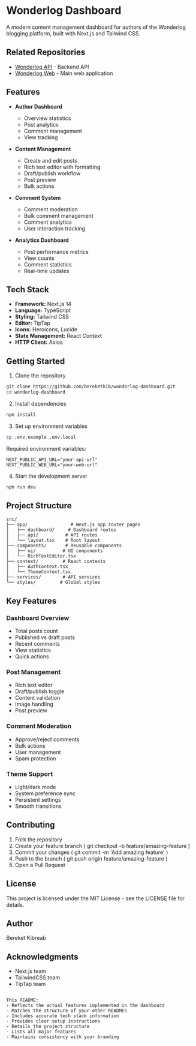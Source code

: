 # Wonderlog Dashboard

A modern content management dashboard for authors of the Wonderlog blogging platform, built with Next.js and Tailwind CSS.

## Related Repositories

- [Wonderlog API](https://github.com/bereketkib/wonderlog-api) - Backend API
- [Wonderlog Web](https://github.com/bereketkib/wonderlog-web) - Main web application

## Features

- **Author Dashboard**

  - Overview statistics
  - Post analytics
  - Comment management
  - View tracking

- **Content Management**

  - Create and edit posts
  - Rich text editor with formatting
  - Draft/publish workflow
  - Post preview
  - Bulk actions

- **Comment System**

  - Comment moderation
  - Bulk comment management
  - Comment analytics
  - User interaction tracking

- **Analytics Dashboard**
  - Post performance metrics
  - View counts
  - Comment statistics
  - Real-time updates

## Tech Stack

- **Framework:** Next.js 14
- **Language:** TypeScript
- **Styling:** Tailwind CSS
- **Editor:** TipTap
- **Icons:** Heroicons, Lucide
- **State Management:** React Context
- **HTTP Client:** Axios

## Getting Started

1. Clone the repository

```bash
git clone https://github.com/bereketkib/wonderlog-dashboard.git
cd wonderlog-dashboard
```

2. Install dependencies

```bash
npm install
```

3. Set up environment variables

```bash
cp .env.example .env.local
```

Required environment variables:

```env
NEXT_PUBLIC_API_URL="your-api-url"
NEXT_PUBLIC_WEB_URL="your-web-url"
```

4. Start the development server

```bash
npm run dev
```

## Project Structure

```plaintext
src/
├── app/                # Next.js app router pages
│   ├── dashboard/     # Dashboard routes
│   ├── api/          # API routes
│   └── layout.tsx    # Root layout
├── components/       # Reusable components
│   ├── ui/          # UI components
│   └── RichTextEditor.tsx
├── context/         # React contexts
│   ├── AuthContext.tsx
│   └── ThemeContext.tsx
├── services/        # API services
└── styles/         # Global styles
```

## Key Features

### Dashboard Overview

- Total posts count
- Published vs draft posts
- Recent comments
- View statistics
- Quick actions

### Post Management

- Rich text editor
- Draft/publish toggle
- Content validation
- Image handling
- Post preview

### Comment Moderation

- Approve/reject comments
- Bulk actions
- User management
- Spam protection

### Theme Support

- Light/dark mode
- System preference sync
- Persistent settings
- Smooth transitions

## Contributing

1. Fork the repository
2. Create your feature branch ( git checkout -b feature/amazing-feature )
3. Commit your changes ( git commit -m 'Add amazing feature' )
4. Push to the branch ( git push origin feature/amazing-feature )
5. Open a Pull Request

## License

This project is licensed under the MIT License - see the LICENSE file for details.

## Author

Bereket Kibreab

## Acknowledgments

- Next.js team
- TailwindCSS team
- TipTap team

```plaintext

This README:
- Reflects the actual features implemented in the dashboard
- Matches the structure of your other READMEs
- Includes accurate tech stack information
- Provides clear setup instructions
- Details the project structure
- Lists all major features
- Maintains consistency with your branding
```
